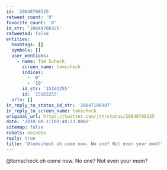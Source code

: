 ```yaml
---
id: '20848708325'
retweet_count: '0'
favorite_count: '0'
id_str: '20848708325'
retweeted: false
entities:
  hashtags: []
  symbols: []
  user_mentions:
    - name: Tom Scheck
      screen_name: tomscheck
      indices:
        - '0'
        - '10'
      id_str: '15163255'
      id: '15163255'
  urls: []
in_reply_to_status_id_str: '20847106987'
in_reply_to_screen_name: tomscheck
original_url: https://twitter.com/jth/status/20848708325
date: '2010-08-11T02:40:23.000Z'
sitemap: false
robots: noindex
reply: true
title: '@tomscheck oh come now. No one? Not even your mom?'
---
```


@tomscheck oh come now. No one? Not even your mom?